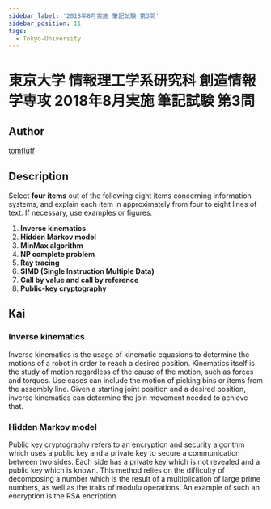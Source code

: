 ```yaml
---
sidebar_label: '2018年8月実施 筆記試験 第3問'
sidebar_position: 11
tags:
  - Tokyo-University
---
```

# 東京大学 情報理工学系研究科 創造情報学専攻 2018年8月実施 筆記試験 第3問

## **Author**
[tomfluff](https://github.com/tomfluff)

## **Description**
Select **four items** out of the following eight items concerning information systems, and explain each item in approximately from four to eight lines of text. If necessary, use examples or figures.

1. **Inverse kinematics**
2. **Hidden Markov model**
3. **MinMax algorithm**
4. **NP complete problem**
5. **Ray tracing**
6. **SIMD (Single Instruction Multiple Data)**
7. **Call by value and call by reference**
8. **Public-key cryptography**

## **Kai**
### Inverse kinematics
Inverse kinematics is the usage of kinematic equasions to determine the motions of a robot in order to reach a desired position. Kinematics itself is the study of motion regardless of the cause of the motion, such as forces and torques. Use cases can include the motion of picking bins or items from the assembly line. Given a starting joint position and a desired position, inverse kinematics can determine the join movement needed to achieve that.

### Hidden Markov model
Public key cryptography refers to an encryption and security algorithm which uses a public key and a private key to secure a communication between two sides. Each side has a private key which is not revealed and a public key which is known. This method relies on the difficulty of decomposing a number which is the result of a multiplication of large prime numbers, as well as the traits of modulu operations. An example of such an encryption is the RSA encription.